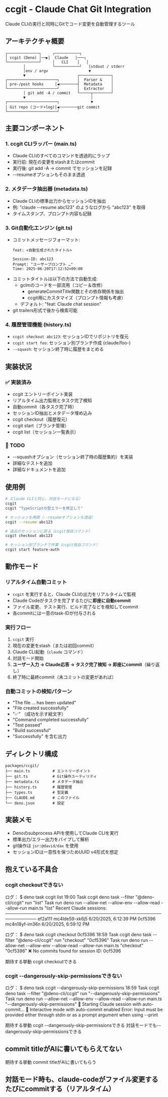 # ccgit - Claude Chat Git Integration

Claude CLIの実行と同時にGitでコード変更を自動管理するツール

## アーキテクチャ概要

```
┌──────────────┐     ┌───────────┐
│ ccgit (Deno) │──▶│  Claude   │───┐
└──────────────┘     │   CLI    │   │
        │            └───────────┘   │stdout / stderr
        │env / argv                  ▼
        ▼                       ┌──────────────┐
┌──────────────────────┐        │  Parser &    │
│ pre-/post hooks     │◀────────┤  Metadata    │
└──────────────────────┘        │  Extractor   │
        │ git add -A / commit   └─────┬────────┘
        ▼                             │
┌──────────────────────┐              ▼
│ Git repo (コード+log)│◀────────git commit
└──────────────────────┘
```

## 主要コンポーネント

### 1. ccgit CLIラッパー (main.ts)
- Claude CLIのすべてのコマンドを透過的にラップ
- 実行前: 現在の変更をstashまたはcommit
- 実行後: git add -A → commit でセッションを記録
- --resumeオプションもそのまま透過

### 2. メタデータ抽出器 (metadata.ts)
- Claude CLIの標準出力からセッションIDを抽出
- 例: "claude --resume abc123" のようなログから "abc123" を取得
- タイムスタンプ、プロンプト内容も記録

### 3. Git自動化エンジン (git.ts)
- コミットメッセージフォーマット:
  ```
  feat: <自動生成されたタイトル>
  
  Session-ID: abc123
  Prompt: "ユーザープロンプト …"
  Time: 2025-06-20T17:12:52+09:00
  ```
- コミットタイトルは以下の方法で自動生成:
  - gclmのコードを一部流用（コピー＆改修）
    - generateCommitTitle関数とその依存関係を抽出
    - ccgit用にカスタマイズ（プロンプト情報も考慮）
  - デフォルト: "feat: Claude chat session"
- git trailers形式で後から検索可能

### 4. 履歴管理機能 (history.ts)
- `ccgit checkout abc123`: セッションIDでリポジトリを復元
- `ccgit start foo`: セッション別ブランチ作成 (claude/foo-<timestamp>)
- `--squash`: セッション終了時に履歴をまとめる

## 実装状況

### ✅ 実装済み
- ccgit エントリーポイント実装
- リアルタイム出力監視とタスク完了検知
- 自動commit（各タスク完了時）
- セッションID抽出とメタデータ埋め込み
- ccgit checkout（履歴復元）
- ccgit start（ブランチ管理）
- ccgit list（セッション一覧表示）

### 🔄 TODO
- --squashオプション（セッション終了時の履歴集約）を実装
- 詳細なテストを追加  
- 詳細なドキュメントを追加

## 使用例

```bash
#（Claude CLIと同じ、対話モードになる）
ccgit
ccgit "TypeScriptの型エラーを修正して"

# セッションを再開（--resumeオプションを透過）
ccgit --resume abc123

# 過去のセッションに戻る（ccgit独自コマンド）
ccgit checkout abc123

# セッション別ブランチで作業（ccgit独自コマンド）
ccgit start feature-auth
```

## 動作モード

### リアルタイム自動コミット
- `ccgit` を実行すると、Claude CLIの出力をリアルタイムで監視
- Claude Codeがタスクを完了するたびに**即座に自動commit**
- ファイル変更、テスト実行、ビルド完了などを検知してcommit
- 各commitには一意のtask-IDが付与される

### 実行フロー
1. `ccgit` 実行
2. 現在の変更をstash（または初回commit）
3. Claude CLI起動（`claude` コマンド）
4. 対話モード開始
5. **ユーザー入力 → Claude応答 → タスク完了検知 → 即座にcommit**（繰り返し）
6. 終了時に最終commit（未コミットの変更があれば）

### 自動コミットの検知パターン
- "The file ... has been updated"
- "File created successfully"  
- "✅" （成功を示す絵文字）
- "Command completed successfully"
- "Test passed"
- "Build successful"
- "Successfully" を含む出力

## ディレクトリ構成

```
packages/ccgit/
├── main.ts          # エントリーポイント
├── git.ts           # Git操作ユーティリティ
├── metadata.ts      # メタデータ抽出
├── history.ts       # 履歴管理
├── types.ts         # 型定義
├── CLAUDE.md        # このファイル
└── deno.json        # 設定
```

## 実装メモ

- Denoのsubprocess APIを使用してClaude CLIを実行
- 標準出力/エラー出力をパイプして解析
- git操作は `jsr:@david/dax` を使用
- セッションIDは一意性を保つためUUID v4形式を想定

## 抱えている不具合
### ccgit checkoutできない
ログ：
$ deno task ccgit list                                                                                       19:00
Task ccgit deno task --filter "@deno-cli/ccgit" run "list"
Task run deno run --allow-net --allow-env --allow-read --allow-run main.ts "list"
Recent Claude sessions:
────────────────────────────────────────────────────────────
ef2a111 mc4lde59-xk6j5       6/20/2025, 6:12:39 PM
0cf5396 mc4n18yf-im36n       6/20/2025, 6:59:12 PM

ログ：
$ deno task ccgit checkout 0cf5396                                                                           18:59
Task ccgit deno task --filter "@deno-cli/ccgit" run "checkout" "0cf5396"
Task run deno run --allow-net --allow-env --allow-read --allow-run main.ts "checkout" "0cf5396"
❌ No commits found for session ID: 0cf5396

期待する挙動
ccgit checkoutできる
### ccgit --dangerously-skip-permissionsできない
ログ：
$ deno task ccgit --dangerously-skip-permissions                                                             18:59
Task ccgit deno task --filter "@deno-cli/ccgit" run "--dangerously-skip-permissions"
Task run deno run --allow-net --allow-env --allow-read --allow-run main.ts "--dangerously-skip-permissions"
🚀 Starting Claude session with auto-commit...
🎯 Interactive mode with auto-commit enabled
Error: Input must be provided either through stdin or as a prompt argument when using --print

期待する挙動
ccgit --dangerously-skip-permissionsできる
対話モードでも--dangerously-skip-permissionsできる

## commit titleがAIに書いてもらえてない
期待する挙動
commit titleがAIに書いてもらう

## 対話モード時も、claude-codeがファイル変更するたびにcommitする（リアルタイム）